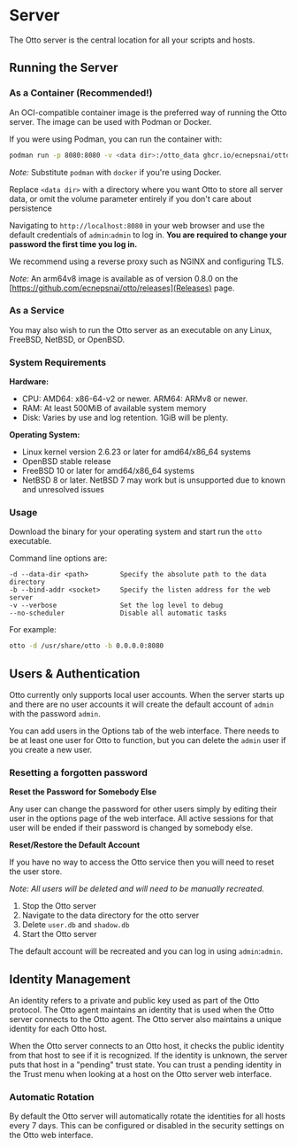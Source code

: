 # Server

The Otto server is the central location for all your scripts and hosts.

## Running the Server

### As a Container (Recommended!)

An OCI-compatible container image is the preferred way of running the Otto server. The image can be used with Podman or
Docker.

If you were using Podman, you can run the container with:

```bash
podman run -p 8080:8080 -v <data dir>:/otto_data ghcr.io/ecnepsnai/otto:latest
```

*Note:* Substitute `podman` with `docker` if you're using Docker.

Replace `<data dir>` with a directory where you want Otto to store all server data, or omit the volume parameter
entirely if you don't care about persistence

Navigating to `http://localhost:8080` in your web browser and use the default credentials of `admin`:`admin` to log in.
**You are required to change your password the first time you log in.**

We recommend using a reverse proxy such as NGINX and configuring TLS.

*Note:* An arm64v8 image is available as of version 0.8.0 on the
[https://github.com/ecnepsnai/otto/releases](Releases) page.

### As a Service

You may also wish to run the Otto server as an executable on any Linux, FreeBSD, NetBSD, or OpenBSD.

### System Requirements

**Hardware:**
- CPU: AMD64: x86-64-v2 or newer. ARM64: ARMv8 or newer.
- RAM: At least 500MiB of available system memory
- Disk: Varies by use and log retention. 1GiB will be plenty.

**Operating System:**
- Linux kernel version 2.6.23 or later for amd64/x86_64 systems
- OpenBSD stable release
- FreeBSD 10 or later for amd64/x86_64 systems
- NetBSD 8 or later. NetBSD 7 may work but is unsupported due to known and unresolved issues

### Usage

Download the binary for your operating system and start run the `otto` executable.

Command line options are:

```
-d --data-dir <path>        Specify the absolute path to the data directory
-b --bind-addr <socket>     Specify the listen address for the web server
-v --verbose                Set the log level to debug
--no-scheduler              Disable all automatic tasks
```

For example:

```bash
otto -d /usr/share/otto -b 0.0.0.0:8080
```

## Users & Authentication

Otto currently only supports local user accounts. When the server starts up and there are no user accounts it will
create the default account of `admin` with the password `admin`.

You can add users in the Options tab of the web interface. There needs to be at least one user for Otto to function,
but you can delete the `admin` user if you create a new user.

### Resetting a forgotten password

**Reset the Password for Somebody Else**

Any user can change the password for other users simply by editing their user in the options page of the web interface.
All active sessions for that user will be ended if their password is changed by somebody else.

**Reset/Restore the Default Account**

If you have no way to access the Otto service then you will need to reset the user store.

*Note: All users will be deleted and will need to be manually recreated.*

1. Stop the Otto server
2. Navigate to the data directory for the otto server
3. Delete `user.db` and `shadow.db`
4. Start the Otto server

The default account will be recreated and you can log in using `admin`:`admin`.

## Identity Management

An identity refers to a private and public key used as part of the Otto protocol. The Otto agent maintains an identity
that is used when the Otto server connects to the Otto agent. The Otto server also maintains a unique identity for each
Otto host.

When the Otto server connects to an Otto host, it checks the public identity from that host to see if it is recognized.
If the identity is unknown, the server puts that host in a "pending" trust state. You can trust a pending identity in
the Trust menu when looking at a host on the Otto server web interface.

### Automatic Rotation

By default the Otto server will automatically rotate the identities for all hosts every 7 days. This can be configured
or disabled in the security settings on the Otto web interface.
